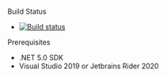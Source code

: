 Build Status  
- [![Build status](https://ci.appveyor.com/api/projects/status/fn7e6u7mmabn4da2/branch/master?svg=true)](https://ci.appveyor.com/project/dennisdoomen/effectivetdddemo/branch/master)

Prerequisites
- .NET 5.0 SDK
- Visual Studio 2019 or Jetbrains Rider 2020
